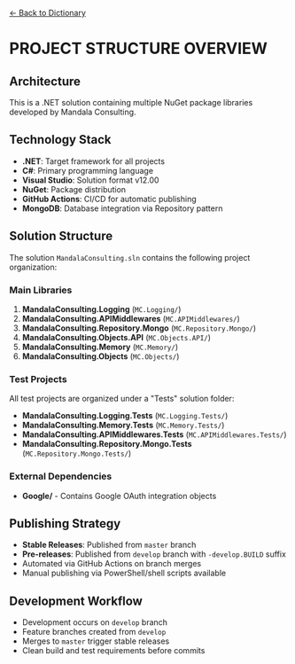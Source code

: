 [← Back to Dictionary](./PROJECT_STRUCTURE_DICTIONARY.md)

# PROJECT STRUCTURE OVERVIEW

## Architecture
This is a .NET solution containing multiple NuGet package libraries developed by Mandala Consulting.

## Technology Stack
- **.NET**: Target framework for all projects
- **C#**: Primary programming language
- **Visual Studio**: Solution format v12.00
- **NuGet**: Package distribution
- **GitHub Actions**: CI/CD for automatic publishing
- **MongoDB**: Database integration via Repository pattern

## Solution Structure
The solution `MandalaConsulting.sln` contains the following project organization:

### Main Libraries
1. **MandalaConsulting.Logging** (`MC.Logging/`)
2. **MandalaConsulting.APIMiddlewares** (`MC.APIMiddlewares/`)
3. **MandalaConsulting.Repository.Mongo** (`MC.Repository.Mongo/`)
4. **MandalaConsulting.Objects.API** (`MC.Objects.API/`)
5. **MandalaConsulting.Memory** (`MC.Memory/`)
6. **MandalaConsulting.Objects** (`MC.Objects/`)

### Test Projects
All test projects are organized under a "Tests" solution folder:
- **MandalaConsulting.Logging.Tests** (`MC.Logging.Tests/`)
- **MandalaConsulting.Memory.Tests** (`MC.Memory.Tests/`)
- **MandalaConsulting.APIMiddlewares.Tests** (`MC.APIMiddlewares.Tests/`)
- **MandalaConsulting.Repository.Mongo.Tests** (`MC.Repository.Mongo.Tests/`)

### External Dependencies
- **Google/** - Contains Google OAuth integration objects

## Publishing Strategy
- **Stable Releases**: Published from `master` branch
- **Pre-releases**: Published from `develop` branch with `-develop.BUILD` suffix
- Automated via GitHub Actions on branch merges
- Manual publishing via PowerShell/shell scripts available

## Development Workflow
- Development occurs on `develop` branch
- Feature branches created from `develop`
- Merges to `master` trigger stable releases
- Clean build and test requirements before commits
